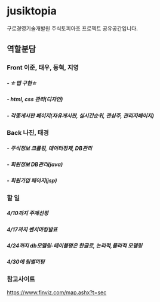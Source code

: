 ﻿# jusiktopia
구로경영기술개발원 주식토피아조 프로젝트 공유공간입니다.



## 역할분담
### Front 이준, 태우, 동혁, 지영
#####  - ☆맵 구현☆
#####  - html, css 관리(디자인)
#####  - 각종게시판 페이지(자유게시판, 실시간순위, 관심주, 관리자페이지)

### Back 나진, 태경
#####  - 주식정보 크롤링, 데이터정제, DB관리 
#####  - 회원정보 DB관리(java)
#####  - 회원가입 페이지(jsp)




### 할 일 
##### 4/10까지 주제선정

##### 4/17까지 벤치마킹발표

##### 4/24까지 db모델링-테이블명은 한글로, 논리적,물리적 모델링

##### 4/30에 팀별미팅





### 참고사이트
https://www.finviz.com/map.ashx?t=sec
